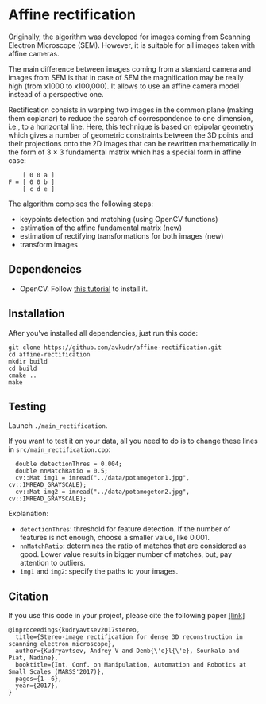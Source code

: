 # Affine rectification
Originally, the algorithm was developed for images coming from Scanning Electron Microscope (SEM). However, it is suitable for all images taken with affine cameras.

The main difference between images coming from a standard camera and images from SEM is that in case of SEM the magnification may be really high (from x1000 to x100,000). It allows to use an affine camera model instead of a perspective one. 

Rectification consists in warping two images in the common plane (making them coplanar) to reduce the search of correspondence to one dimension, i.e., to a horizontal line. Here, this technique is based on epipolar geometry which gives a number of geometric constraints between the 3D points and their projections onto the 2D images that can be rewritten mathematically in the form of 3 × 3 fundamental matrix which has a special form in affine case:

        [ 0 0 a ]
    F = [ 0 0 b ]
        [ c d e ]
        
The algorithm compises the following steps:
- keypoints detection and matching (using OpenCV functions)
- estimation of the affine fundamental matrix (new)
- estimation of rectifying transformations for both images (new)
- transform images     

## Dependencies

- OpenCV. Follow [this tutorial](https://docs.opencv.org/trunk/d7/d9f/tutorial_linux_install.html) to install it.

## Installation

After you've installed all dependencies, just run this code:
```
git clone https://github.com/avkudr/affine-rectification.git
cd affine-rectification
mkdir build
cd build 
cmake ..
make
```

## Testing

Launch ```./main_rectification```.

If you want to test it on your data, all you need to do is to change these lines in ```src/main_rectification.cpp```:
```
  double detectionThres = 0.004;
  double nnMatchRatio = 0.5;
  cv::Mat img1 = imread("../data/potamogeton1.jpg", cv::IMREAD_GRAYSCALE);
  cv::Mat img2 = imread("../data/potamogeton2.jpg", cv::IMREAD_GRAYSCALE);
```
Explanation:
- ```detectionThres```: threshold for feature detection. If the number of features is not enough, choose a smaller value, like 0.001.
- ```nnMatchRatio```: determines the ratio of matches that are considered as good. Lower value results in bigger number of matches, but, pay attention to outliers.
- ```img1``` and ```img2```: specify the paths to your images.

## Citation

If you use this code in your project, please cite the following paper [[link]](http://ieeexplore.ieee.org/abstract/document/8001905/)
```
@inproceedings{kudryavtsev2017stereo,
  title={Stereo-image rectification for dense 3D reconstruction in scanning electron microscope},
  author={Kudryavtsev, Andrey V and Demb{\'e}l{\'e}, Sounkalo and Piat, Nadine},
  booktitle={Int. Conf. on Manipulation, Automation and Robotics at Small Scales (MARSS'2017)},
  pages={1--6},
  year={2017},
}
```
